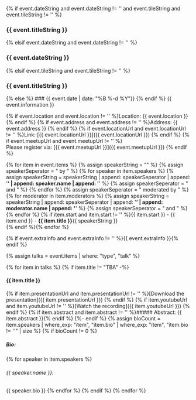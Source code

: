 {% if event.dateString and event.dateString != '' and event.tileString and event.tileString != '' %}
<h3 id="{{ event.dateString | replace: " ", "-" | downcase }}">{{ event.titleString }}</h3>
{% elsif event.dateString and event.dateString != '' %}
<h3 id="{{ event.dateString | replace: " ", "-" | downcase }}">{{ event.dateString }}</h3>
{% elsif event.tileString and event.tileString != '' %}
<h3 id="{{ event.date | date: "%B %-d %Y" | replace: " ", "-" | downcase }}">{{ event.titleString }}</h3>
{% else %}
### {{ event.date | date: "%B %-d %Y"}}
{% endif %}
{{ event.information }}  

{% if event.location and event.location != '' %}Location: {{ event.location }}  {% endif %}
{% if event.address and event.address != '' %}Address: {{ event.address }}  {% endif %}
{% if event.locationUrl and event.locationUrl != '' %}Link: [{{ event.locationUrl }}]({{ event.locationUrl }})  {% endif %}
{% if event.meetupUrl and event.meetupUrl != '' %}  
Please register via: [{{ event.meetupUrl }}]({{ event.meetupUrl }})  {% endif %}

{% for item in event.items %}
  {% assign speakerString = "" %}
  {% assign speakerSeperator = " by " %}
  {% for speaker in item.speakers %}
    {% assign speakerString = speakerString | append: speakerSeperator | append: '<strong>' | append: speaker.name | append: '</strong>' %}
    {% assign speakerSeperator = " and " %}
  {% endfor %}
  {% assign speakerSeperator = " moderated by " %}
  {% for moderator in item.moderators %}
    {% assign speakerString = speakerString | append: speakerSeperator | append: '<strong>' | append: moderator.name | append: '</strong>' %}
    {% assign speakerSeperator = " and " %}
  {% endfor %}
{% if item.start and item.start != '' %}{{ item.start }} - {{ item.end }} - **{{ item.title }}**{{ speakerString }}  
{% endif %}{% endfor %} 

{% if event.extraInfo and event.extraInfo != '' %}{{ event.extraInfo }}{% endif %}

{% assign talks = event.items | where: "type", "talk" %}  

{% for item in talks %} 
{% if item.title != "TBA" -%}
#### {{ item.title }}
{% if item.presentationUrl and item.presentationUrl != '' %}[Download the presentation]({{ item.presentationUrl }})  {% endif %}
{% if item.youtubeUrl and item.youtubeUrl != '' %}[Watch the recording]({{ item.youtubeUrl }})  {% endif %}
{% if item.abstract and item.abstract != '' %}##### Abstract:
{{ item.abstract }}{% endif %}
{%- endif %}
{% assign bioCount = item.speakers | where_exp: "item", "item.bio" | where_exp: "item", "item.bio != ''" | size %}
{% if bioCount != 0 %}
##### Bio:
{% for speaker in item.speakers %}  
###### {{ speaker.name }}: 
{{ speaker.bio }}
{% endfor %} 
{% endif %}
{% endfor %}  
